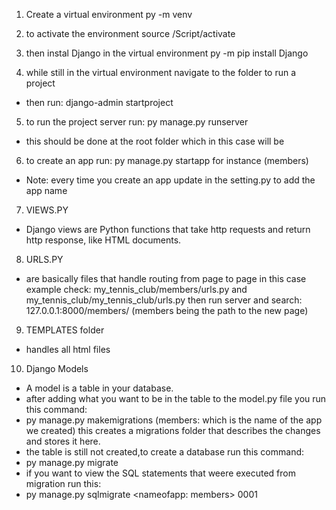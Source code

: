 1. Create a virtual environment
py -m venv <projectname>

2. to activate the environment
source <projectname>/Script/activate

3. then instal Django in the virtual environment
py -m pip install Django

4. while still in the virtual environment navigate to the <projectname> folder to run a project
- then run:
django-admin startproject <djangoprojectname>

5. to run the project server run:
py manage.py runserver
- this should be done at the root folder which in this case will be <djangoprojectname>

6. to create an app run:
py manage.py startapp <nameofapp> for instance (members)
- Note: every time you create an app update in the setting.py to add the app name

7. VIEWS.PY
- Django views are Python functions that take http requests and return http response, like HTML documents.

8. URLS.PY
- are basically files that handle routing from page to page
in this case example check:
my_tennis_club/members/urls.py and my_tennis_club/my_tennis_club/urls.py
then run server and search: 127.0.0.1:8000/members/ (members being the path to the new page)

9. TEMPLATES folder
- handles all html files

10. Django Models
- A model is a table in your database.
- after adding what you want to be in the table to the model.py file you run this command:
 - py manage.py makemigrations <nameofapp>(members: which is the name of the app we created)
 this creates a migrations folder that describes the changes and stores it here.
- the table is still not created,to create a database run this command:
 - py manage.py migrate
- if you want to view the SQL statements that weere executed from migration run this:
 - py manage.py sqlmigrate <nameofapp: members> 0001
